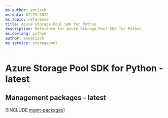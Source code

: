 ```yaml
---
ms.author: antisch
ms.data: 07/29/2022
ms.topic: reference
title: Azure Storage Pool SDK for Python
description: Reference for Azure Storage Pool SDK for Python
ms.devlang: python
author: annatisch
ms.service: storagepool
---
```

# Azure Storage Pool SDK for Python - latest

## Management packages - latest
[!INCLUDE [mgmt-packages](storage-pool-mgmt-index.md)]